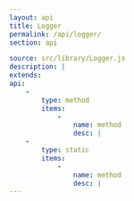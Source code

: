 ```yaml
---
layout: api
title: Logger
permalink: /api/logger/
section: api

source: src/library/Logger.js
description: |
extends:
api:
    -
        type: method
        items:
            -
                name: method
                desc: |
    -
        type: static
        items:
            -
                name: method
                desc: |
---
```

